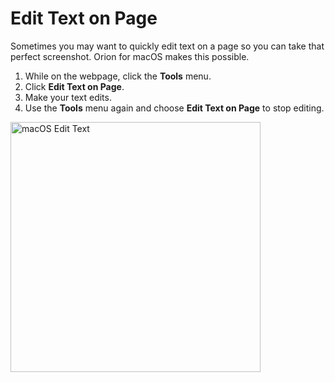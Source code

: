 # Edit Text on Page

Sometimes you may want to quickly edit text on a page so you can take that perfect screenshot. Orion for macOS makes this possible.

1. While on the webpage, click the **Tools** menu.
2. Click **Edit Text on Page**.
3. Make your text edits.
4. Use the **Tools** menu again and choose **Edit Text on Page** to stop editing.

<img src="./media/macos_edit_text.gif" width="400" alt="macOS Edit Text"><br />
